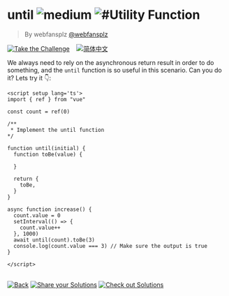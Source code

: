 <!--info-header-start--><h1>until <img src="https://img.shields.io/badge/-medium-d9901a" alt="medium"/> <img src="https://img.shields.io/badge/-%23Utility%20Function-999" alt="#Utility Function"/></h1><blockquote><p>By webfansplz <a href="https://github.com/webfansplz" target="_blank">@webfansplz</a></p></blockquote><p><a href="https://sfc.vuejs.org/#eNpNkc9uwyAMxl/FyqVJWiWZepuSatuth70BF4TcDpUAAtNpqvruM6TZekL298N/Pt+qd++7a8LqtRqjCtoTRKTkwUh7njYUNwdh9exdILhBwBPc4RTcDKLiX6ISVljlbCRQLlmCKTP10OR837bCQgvH2RuckVX6QmBKGzglq0g7pto+s2u8yLW2mrQ0Ddy4wh8M5D6wvkqTsChZuy9P4KGDXXAo3O6hFkDGH6v+62irAsqI9aNBmb0rhXmDIafYhaMlDJysGZsOa+0ndrstPXbwMgx5ZQD5LTU9dihg05WZ90XNRjmDnXHnRV1bThPsG+h7+JQXhJgCFqtcIp8IdAQKbPayytgvd+K7cEDI5kpCjgBGD2/KaHWZRLWuKKoiARzXRAZ7z9mxf/pd3X8BOR2zCw==" target="_blank"><img src="https://img.shields.io/badge/-Take%20the%20Challenge-213547?logo=vue.js&logoColor=42b883" alt="Take the Challenge"/></a> &nbsp;&nbsp;&nbsp;<a href="./README.zh-CN.md" target="_blank"><img src="https://img.shields.io/badge/-%E7%AE%80%E4%BD%93%E4%B8%AD%E6%96%87-gray" alt="简体中文"/></a> </p><!--info-header-end-->


We always need to rely on the asynchronous return result in order to do something, and the `until` function is so useful in this scenario. Can you do it? Lets try it 👇:


```vue
<script setup lang='ts'>
import { ref } from "vue"

const count = ref(0)

/**
 * Implement the until function
*/

function until(initial) {
  function toBe(value) {

  }

  return {
    toBe,
  }
}

async function increase() {
  count.value = 0
  setInterval(() => {
    count.value++
  }, 1000)
  await until(count).toBe(3)
  console.log(count.value === 3) // Make sure the output is true
}

</script>

```

<!--info-footer-start--><br><a href="../../README.md" target="_blank"><img src="https://img.shields.io/badge/-Back-grey" alt="Back"/></a> <a href="https://github.com/webfansplz/vuejs-challenges/issues/new?labels=answer,en&template=0-answer.md&title=16%20-%20until" target="_blank"><img src="https://img.shields.io/badge/-Share%20your%20Solutions-teal" alt="Share your Solutions"/></a> <a href="https://github.com/webfansplz/vuejs-challenges/issues?q=label%3A16+label%3Aanswer" target="_blank"><img src="https://img.shields.io/badge/-Check%20out%20Solutions-de5a77?logo=awesome-lists&logoColor=white" alt="Check out Solutions"/></a> <!--info-footer-end-->
